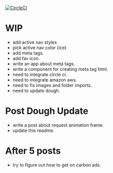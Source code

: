 [![CircleCI](https://circleci.com/gh/meanJim/jimmyl.ee/tree/master.svg?style=svg&circle-token=3145af2508aaf8b29da6e1b60d1e905bf6c93db7)](https://circleci.com/gh/meanJim/jimmyl.ee/tree/master)

# WIP

- add active nav styles
- pick active nav color (ice)
- add meta tags.
- add fav icon.
- write an app about meta tags.
- write a component for creating meta tag html.
- need to integrate circle ci.
- need to integrate amazon aws.
- need to fix images and folder imports.
- need to update dough.

# Post Dough Update

- write a post about request animation frame.
- update this readme.

# After 5 posts

- try to figure out how to get on carbon ads.
